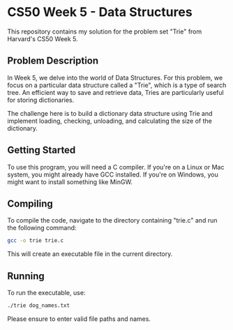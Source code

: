 # CS50 Week 5 - Data Structures
This repository contains my solution for the problem set "Trie" from Harvard's CS50 Week 5.

## Problem Description
In Week 5, we delve into the world of Data Structures. For this problem, we focus on a particular data structure called a "Trie", which is a type of search tree. An efficient way to save and retrieve data, Tries are particularly useful for storing dictionaries.

The challenge here is to build a dictionary data structure using Trie and implement loading, checking, unloading, and calculating the size of the dictionary.

## Getting Started
To use this program, you will need a C compiler. If you're on a Linux or Mac system, you might already have GCC installed. If you're on Windows, you might want to install something like MinGW.

## Compiling
To compile the code, navigate to the directory containing "trie.c" and run the following command:

```sh
gcc -o trie trie.c
```

This will create an executable file in the current directory.

## Running

To run the executable, use:

```sh
./trie dog_names.txt
```

Please ensure to enter valid file paths and names.